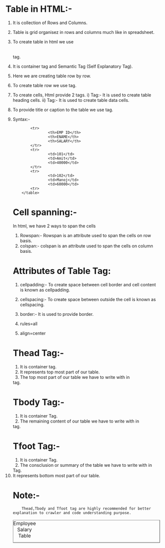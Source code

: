 # Table in HTML:-

1.  It is collection of Rows and Columns.
2.  Table is grid organisez in rows and columns much like in spreadsheet.
3.  To create table in html we use <table></table> tag.
4.  It is container tag and Semantic Tag (Self Explanatory Tag).
5.  Here we are creating table row by row.
6.  To create table row we use <tr></tr> tag.
7.  To create cells, Html provide 2 tags.
    i) <TH></TH> Tag:- It is used to create table heading cells.
    ii) <TD></TD> Tag:- It is used to create table data cells.
8.  To provide title or caption to the table we use <caption></caption> tag.
9.  Syntax:-
    <table border="1" >
    <caption>Employee Salary Table</caption>

                <tr>
                        <th>EMP ID</th>
                        <th>ENAME</th>
                        <th>SALARY</th>
                </tr>
                <tr>
                        <td>101</td>
                        <td>Amit</td>
                        <td>40000</td>
                </tr>
                <tr>
                        <td>102</td>
                        <td>Manoj</td>
                        <td>60000</td>
                <tr>
            </table>

# Cell spanning:-
In html, we have 2 ways to span the cells

1. Rowspan:- Rowspan is an attribute used to span the cells on row basis.
2. colspan:- colspan is an attribute used to span the cells on column basis.

# Attributes of Table Tag:

1. cellpadding:- To create space between cell border and cell content is known as cellpadding.
2. cellspacing:- To create space between outside the cell is known as cellspacing.

3. border:- It is used to provide border.
4. rules=all
5. align=center


# Thead Tag:- 
1. It is container tag.
2. It represents top most part of our table.
3. The top most part of our table we have to write with in <thead></thead> tag.

# Tbody Tag:-
1. It is container Tag.
2. The remaining content of our table we have to write with in <tbody></tbody> tag.

# Tfoot Tag:-
1. It is container Tag.
2. The consclusion or summary of the table we have to write with in <tfoot></tfoot> Tag.
3. It represents bottom most part of our table.

# Note:- 
        Thead,Tbody and Tfoot tag are highly recommended for better explanation to crawler and code understanding purpose.

